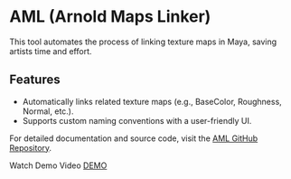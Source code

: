 # AML (Arnold Maps Linker)

This tool automates the process of linking texture maps in Maya, saving artists time and effort.

## Features
- Automatically links related texture maps (e.g., BaseColor, Roughness, Normal, etc.).
- Supports custom naming conventions with a user-friendly UI.

For detailed documentation and source code, visit the [AML GitHub Repository](https://github.com/M0HabYounes/AML-Arnold-Maps-Linker).

Watch Demo Video [DEMO](https://vimeo.com/1041270827)
